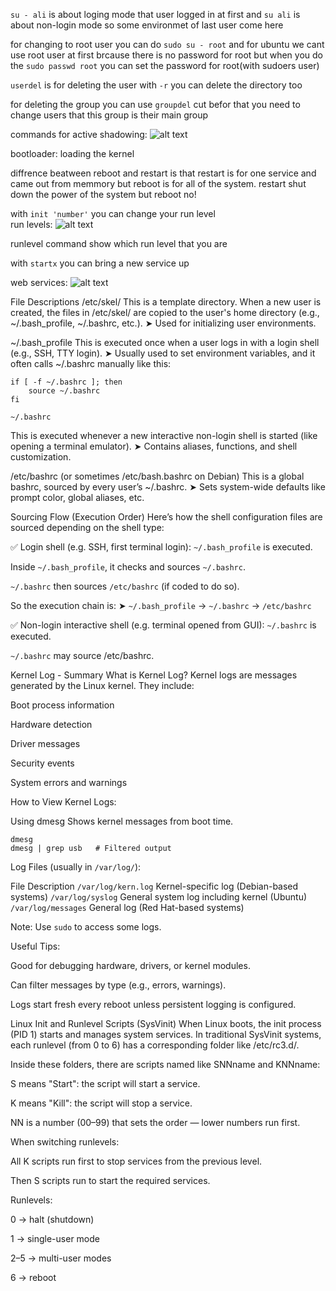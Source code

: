 `su - ali` is about loging mode that user logged in at first and `su ali` is about non-login mode so some environmet of last user come here

for changing to root user you can do `sudo su - root` and for ubuntu we cant use root user at first brcause there is no password for root but when you do the `sudo passwd root` you can set the password for root(with sudoers user)

`userdel` is for deleting the user
with `-r` you can delete the directory too

for deleting the group you can use `groupdel` cut befor that you need to change users that this group is their main group

commands for active shadowing:
![alt text](assets/image25.png)

bootloader: loading the kernel

diffrence beatween reboot and restart is that restart is for one service and came out from memmory but reboot is for all of the system.
restart shut down the power of the system but reboot no!

with `init 'number'` you can change your run level   
run levels:
![alt text](assets/image26.png)

runlevel command show which run level that you are

with `startx` you can bring a new service up 

web services:
![alt text](assets/image27.png)


File Descriptions
/etc/skel/
This is a template directory. When a new user is created, the files in /etc/skel/ are copied to the user's home directory (e.g., ~/.bash_profile, ~/.bashrc, etc.).
➤ Used for initializing user environments.

~/.bash_profile
This is executed once when a user logs in with a login shell (e.g., SSH, TTY login).
➤ Usually used to set environment variables, and it often calls ~/.bashrc manually like this:
```
if [ -f ~/.bashrc ]; then
    source ~/.bashrc
fi
```
```
~/.bashrc
```
This is executed whenever a new interactive non-login shell is started (like opening a terminal emulator).
➤ Contains aliases, functions, and shell customization.

/etc/bashrc (or sometimes /etc/bash.bashrc on Debian)
This is a global bashrc, sourced by every user’s ~/.bashrc.
➤ Sets system-wide defaults like prompt color, global aliases, etc.


Sourcing Flow (Execution Order)
Here’s how the shell configuration files are sourced depending on the shell type:

✅ Login shell (e.g. SSH, first terminal login):
`~/.bash_profile` is executed.

Inside `~/.bash_profile`, it checks and sources `~/.bashrc`.

`~/.bashrc` then sources `/etc/bashrc` (if coded to do so).

So the execution chain is:
➤ `~/.bash_profile` → `~/.bashrc` → `/etc/bashrc`

✅ Non-login interactive shell (e.g. terminal opened from GUI):
`~/.bashrc` is executed.

`~/.bashrc` may source /etc/bashrc.


Kernel Log - Summary
What is Kernel Log?
Kernel logs are messages generated by the Linux kernel. They include:

Boot process information

Hardware detection

Driver messages

Security events

System errors and warnings

How to View Kernel Logs:

Using dmesg
Shows kernel messages from boot time.
```
dmesg
dmesg | grep usb   # Filtered output
```
Log Files (usually in `/var/log/`):

File	Description
`/var/log/kern.log`	Kernel-specific log (Debian-based systems)
`/var/log/syslog`	General system log including kernel (Ubuntu)
`/var/log/messages`	General log (Red Hat-based systems)

Note: Use `sudo` to access some logs.

Useful Tips:

Good for debugging hardware, drivers, or kernel modules.

Can filter messages by type (e.g., errors, warnings).

Logs start fresh every reboot unless persistent logging is configured.


Linux Init and Runlevel Scripts (SysVinit)
When Linux boots, the init process (PID 1) starts and manages system services. In traditional SysVinit systems, each runlevel (from 0 to 6) has a corresponding folder like /etc/rc3.d/.

Inside these folders, there are scripts named like SNNname and KNNname:

S means "Start": the script will start a service.

K means "Kill": the script will stop a service.

NN is a number (00–99) that sets the order — lower numbers run first.

When switching runlevels:

All K scripts run first to stop services from the previous level.

Then S scripts run to start the required services.

Runlevels:

0 → halt (shutdown)

1 → single-user mode

2–5 → multi-user modes

6 → reboot
